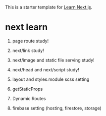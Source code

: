 This is a starter template for [Learn Next.js](https://nextjs.org/learn).

# next learn

1. page route study!

2. next/link study!

3. next/image and static file serving study!

4. next/head and next/script study!

5. layout and styles.module scss setting

6. getStaticProps

7. Dynamic Routes

8. firebase setting (hosting, firestore, storage)
